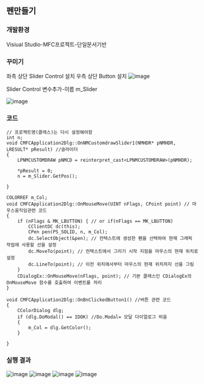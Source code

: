 ## 펜만들기
### 개발환경
  Visiual Studio-MFC프로젝트-단일문서기반  
### 꾸미기
좌측 상단 Slider Control 설치 우측 상단 Button 설치
![image](https://github.com/gryrryfh/visual-programming/assets/50912987/7a32a518-b428-4098-b21b-133a519bd006)


Slider Control 변수추가-이름 m_Slider


![image](https://github.com/gryrryfh/visual-programming/assets/50912987/d5e8c3c8-f6ac-4f96-ac25-b82292a2d595)


### 코드
``` mfc
// 프로젝트명(클래스)는 다시 설정해야함
int n;
void CMFCApplication2Dlg::OnNMCustomdrawSlider1(NMHDR* pNMHDR, LRESULT* pResult) //슬라이더
{
	LPNMCUSTOMDRAW pNMCD = reinterpret_cast<LPNMCUSTOMDRAW>(pNMHDR);

	*pResult = 0;
	n = m_Slider.GetPos();

}

COLORREF m_Col;
void CMFCApplication2Dlg::OnMouseMove(UINT nFlags, CPoint point) // 마우스움직임관련 코드
{
	if (nFlags & MK_LBUTTON) { // or if(nFlags == MK_LBUTTON)
		CClientDC dc(this);
		CPen pen(PS_SOLID, n, m_Col);
		dc.SelectObject(&pen); // 컨텍스트에 생성한 펜을 선택하여 현재 그래픽 작업에 사용할 선을 설정
		dc.MoveTo(point); // 컨텍스트에서 그리기 시작 지점을 마우스의 현재 위치로 설정
		dc.LineTo(point); // 이전 위치에서부터 마우스의 현재 위치까지 선을 그림
	}
	CDialogEx::OnMouseMove(nFlags, point); // 기본 클래스인 CDialogEx의 OnMouseMove 함수를 호출하여 이벤트를 처리
}

void CMFCApplication2Dlg::OnBnClickedButton1() //버튼 관련 코드
{
	CColorDialog dlg;
	if (dlg.DoModal() == IDOK) //Do.Modal= 모달 다이얼로그 띄움
	{
		m_Col = dlg.GetColor();
	}

}

```

### 실행 결과
![image](https://github.com/gryrryfh/visual-programming/assets/50912987/6451b61a-1c6f-4b27-8f34-807338caa6bd)
![image](https://github.com/gryrryfh/visual-programming/assets/50912987/92909af6-7123-4bb2-affc-cce47da8c4e0)
![image](https://github.com/gryrryfh/visual-programming/assets/50912987/0320f416-eb2a-46cf-912d-0baddd428e73)
![image](https://github.com/gryrryfh/visual-programming/assets/50912987/03022cde-b1f1-4115-bef1-e89364564965)


